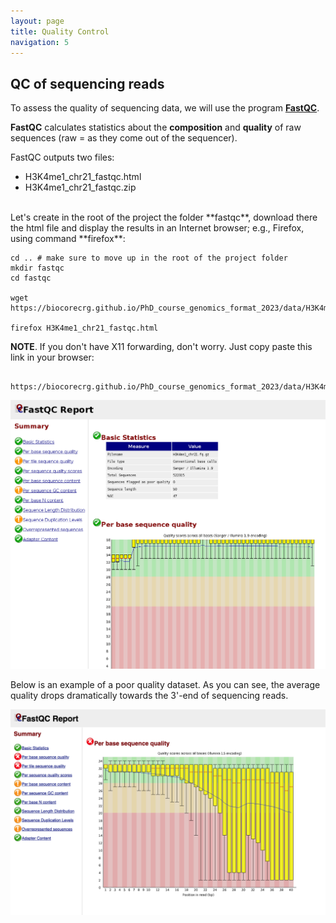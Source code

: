 ```yaml
---
layout: page
title: Quality Control
navigation: 5
---
```


## QC of sequencing reads

To assess the quality of sequencing data, we will use the program [**FastQC**](https://www.bioinformatics.babraham.ac.uk/projects/fastqc/).

**FastQC** calculates statistics about the **composition** and **quality** of raw sequences (raw = as they come out of the sequencer).


FastQC outputs two files:

* H3K4me1_chr21_fastqc.html
* H3K4me1_chr21_fastqc.zip

<br>
Let's create in the root of the project the folder **fastqc**, download there the html file and display the results in an Internet browser; e.g., Firefox, using command **firefox**:


 
```{bash}
cd .. # make sure to move up in the root of the project folder
mkdir fastqc
cd fastqc

wget https://biocorecrg.github.io/PhD_course_genomics_format_2023/data/H3K4me1_chr21_fastqc.html

firefox H3K4me1_chr21_fastqc.html
```

**NOTE**. If you don't have X11 forwarding, don't worry. Just copy paste this link in your browser:

```{bash}
 https://biocorecrg.github.io/PhD_course_genomics_format_2023/data/H3K4me1_chr21_fastqc.html
```

<img src="images/fastqc.png" width="800"/>

<br/>

Below is an example of a poor quality dataset. As you can see, the average quality drops dramatically towards the 3'-end of sequencing reads.

<img src="images/bad_fastqc.png" width="800"/>

<br>
